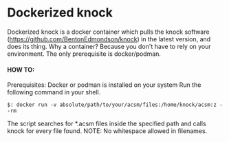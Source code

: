 # Dockerized knock 

Dockerized knock is a docker container which pulls the knock software (https://github.com/BentonEdmondson/knock) in the latest version, and does its thing. Why a container? Because you don't have to rely on your environment. The only prerequisite is docker/podman. 
#### HOW TO:
Prerequisites: Docker or podman is installed on your system
Run the following command in your shell.    

`$: docker run -v absolute/path/to/your/acsm/files:/home/knock/acsm:z --rm`

The script searches for *.acsm files inside the specified path and calls knock for every file found. NOTE: No whitespace allowed in filenames. 
